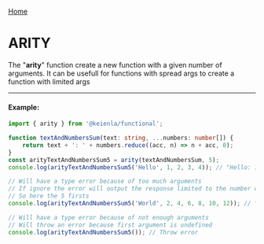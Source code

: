 [Home](./../../README.md)

# ARITY

The "**arity**" function create a new function with a given number of arguments. It can be usefull for functions with spread args to create a function with limited args

---

#### Example:

```typescript
import { arity } from '@keienla/functional';

function textAndNumbersSum(text: string, ...numbers: number[]) {
    return text + ': ' + numbers.reduce((acc, n) => n + acc, 0);
}
const arityTextAndNumbersSum5 = arity(textAndNumbersSum, 5);
console.log(arityTextAndNumbersSum5('Hello', 1, 2, 3, 4)); // "Hello: 10"

// Will have a type error because of too much arguments
// If ignore the error will output the response limited to the number of arguments desired
// So here the 5 firsts
console.log(arityTextAndNumbersSum5('World', 2, 4, 6, 8, 10, 12)); // "World: 20"

// Will have a type error because of not enough arguments
// Will throw an error because first argument is undefined
console.log(arityTextAndNumbersSum5()); // Throw error
```
